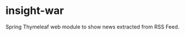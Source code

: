 insight-war
==========================

Spring Thymeleaf web module to show news extracted from RSS Feed.

